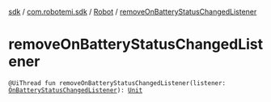 [sdk](../../index.md) / [com.robotemi.sdk](../index.md) / [Robot](index.md) / [removeOnBatteryStatusChangedListener](./remove-on-battery-status-changed-listener.md)

# removeOnBatteryStatusChangedListener

`@UiThread fun removeOnBatteryStatusChangedListener(listener: `[`OnBatteryStatusChangedListener`](../../com.robotemi.sdk.listeners/-on-battery-status-changed-listener/index.md)`): `[`Unit`](https://kotlinlang.org/api/latest/jvm/stdlib/kotlin/-unit/index.html)
